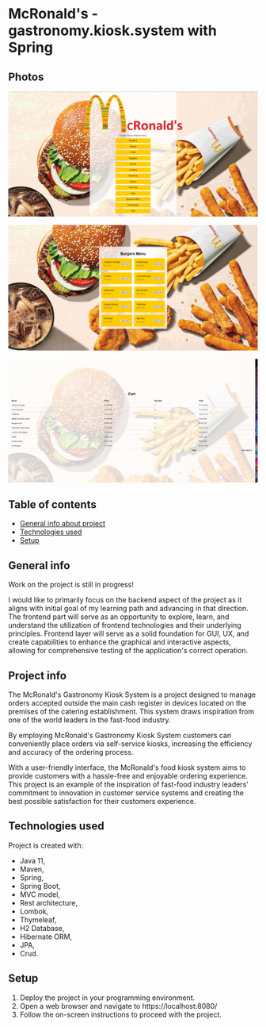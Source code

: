 # McRonald's - gastronomy.kiosk.system with Spring

## Photos

![Screenshot](./images/McRonlad's-gh1.png)

![Screenshot](./images/McRonlad's-gh2.png)

![Screenshot](./images/McRonald's-gh3.png)

## Table of contents
* [General info about project](#general-info)
* [Technologies used](#technologies-used)
* [Setup](#setup)

## General info
Work on the project is still in progress!

I would like to primarily focus on the backend aspect of the project as it aligns with initial goal of my learning path and advancing in that direction. The frontend part will serve as an opportunity to explore, learn, and understand the utilization of frontend technologies and their underlying principles. Frontend layer will serve as a solid foundation for GUI, UX, and create capabilities to enhance the graphical and interactive aspects, allowing for comprehensive testing of the application's correct operation.

## Project info
The McRonald's Gastronomy Kiosk System is a project designed to manage orders accepted outside the main cash register in devices located on the premises of the catering establishment. This system draws inspiration from one of the world leaders in the fast-food industry.

By employing McRonald's Gastronomy Kiosk System customers can conveniently place orders via self-service kiosks, increasing the efficiency and accuracy of the ordering process.

With a user-friendly interface, the McRonald's food kiosk system aims to provide customers with a hassle-free and enjoyable ordering experience. This project is an example of the inspiration of fast-food industry leaders' commitment to innovation in customer service systems and creating the best possible satisfaction for their customers experience.
	
## Technologies used
Project is created with:
- Java 11, 
- Maven,
- Spring,
- Spring Boot,
- MVC model,
- Rest architecture,
- Lombok,
- Thymeleaf,
- H2 Database,
- Hibernate ORM,
- JPA, 
- Crud.
	
## Setup
1. Deploy the project in your programming environment.
2. Open a web browser and navigate to https://localhost:8080/ 
3. Follow the on-screen instructions to proceed with the project.


